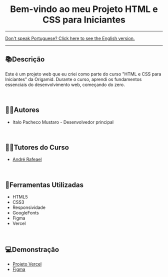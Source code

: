 <div align="center">
<h1>Bem-vindo ao meu Projeto HTML e CSS para Iniciantes</h1> 
</div>

<hr>
<a href="https://github.com/ItaloPachecoMustaro/origamid-bikcraft-project/blob/main/README-EN.md">Don't speak Portuguese? Click here to see the English version.</a>
<hr>

## 📚Descrição

Este é um projeto web que eu criei como parte do curso "HTML e CSS para Iniciantes" da Origamid. Durante o curso, aprendi os fundamentos essenciais do desenvolvimento web, começando do zero.

<br>

## 🧑‍💻Autores

- Italo Pacheco Mustaro - Desenvolvedor principal

<br>

## 👨‍🏫Tutores do Curso

- [André Rafeael](https://www.linkedin.com/school/origamid/?originalSubdomain=br)

<br>

## 🔧Ferramentas Utilizadas

- HTML5
- CSS3
- Responsividade
- GoogleFonts
- Figma
- Vercel

<br>

## 💻Demonstração

- [Projeto Vercel](https://origamid-bikcraft-project.vercel.app/)
- [Figma](https://www.figma.com/file/Aipj8XUINia6vhqS0vszGb/Origamid-Bikcraft-Project?type=design&node-id=0%3A1&mode=design&t=kHxohcj6kgR8Htl3-1)

